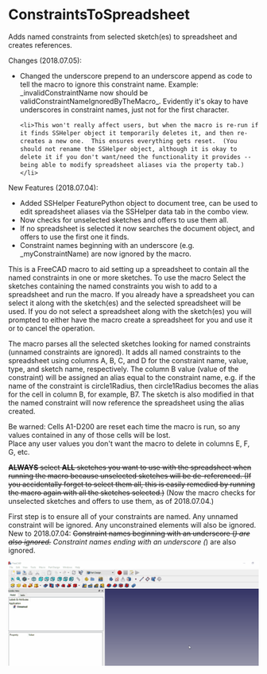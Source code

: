 # ConstraintsToSpreadsheet
Adds named constraints from selected sketch(es) to spreadsheet and creates references.

Changes (2018.07.05):
<ul>
  <li>Changed the underscore prepend to an underscore append as code to tell the macro to ignore this constraint name.  Example:  _invalidConstraintName now should be validConstraintNameIgnoredByTheMacro_.  Evidently it's okay to have underscores in constraint names, just not for the first character.
    
    <li>This won't really affect users, but when the macro is re-run if it finds SSHelper object it temporarily deletes it, and then re-creates a new one.  This ensures everything gets reset.  (You should not rename the SSHelper object, although it is okay to delete it if you don't want/need the functionality it provides -- being able to modify spreadsheet aliases via the property tab.)
    </li>
  </ul>


New Features (2018.07.04):
<ul>
<li>Added SSHelper FeaturePython object to document tree, can be used to edit spreadsheet aliases via the SSHelper data tab in the combo view.</li>
  <li>Now checks for unselected sketches and offers to use them all.</li>
<li>If no spreadsheet is selected it now searches the document object, and offers to use the first one it finds.</li>
<li>Constraint names beginning with an underscore (e.g. _myConstraintName) are now ignored by the macro.</li>
  </ul>

This is a FreeCAD macro to aid setting up a spreadsheet to contain all the named constraints in one or more sketches.  To use the macro 
Select the sketches containing the named constraints you wish to add to a spreadsheet and run the macro.  If you already have 
a spreadsheet you can select it along with the sketch(es) and the selected spreadsheet will be used.  If you do not select a 
spreadsheet along with the sketch(es) you will prompted to either have the macro create a spreadsheet for you and use it or to 
cancel the operation.

The macro parses all the selected sketches looking for named constraints (unnamed constraints are ignored).  It adds all named 
constraints to the spreadsheet using columns A, B, C, and D for the constraint name, value, type, and sketch name, respectively. 
The column B value (value of the constraint) will be assigned an alias equal to the constraint name, e.g. if the name of the 
constraint is circle1Radius, then circle1Radius becomes the alias for the cell in column B, for example, B7.  The sketch is 
also modified in that the named constraint will now reference the spreadsheet using the alias created.

Be warned: Cells A1-D200 are reset each time the macro is run, so any values contained in any of those cells will be lost.  
Place any user values you don't want the macro to delete in columns E, F, G, etc.

<strike>**ALWAYS** select **ALL** sketches you want to use with the spreadsheet when running the macro because unselected sketches 
will be de-referenced.  (If you accidentally forget to select them all, this is easily remedied by running the macro again 
with all the sketches selected.)</strike> (Now the macro checks for unselected sketches and offers to use them, as of 2018.07.04.)

First step is to ensure all of your constraints are named.  Any unnamed constraint will be ignored.  Any unconstrained elements will also be ignored.  New to 2018.07.04: <strike>Constraint names beginning with an underscore (_) are also ignored.</strike> Constraint names ending with an underscore (_) are also ignored.

<img src="constraints-to-spreadsheet.gif" alt="animated gif">
